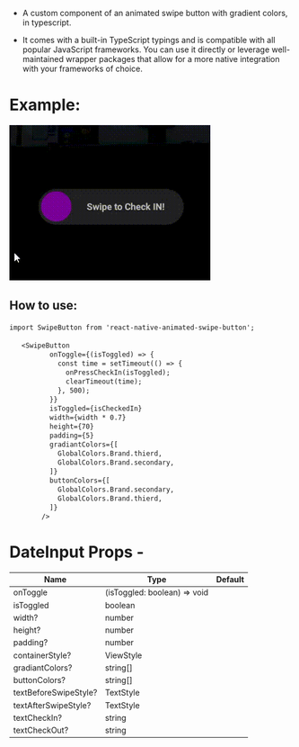 - A custom component of an animated swipe button with gradient colors, in typescript.

- It comes with a built-in TypeScript typings and is compatible with all popular JavaScript frameworks. You can use it directly or leverage well-maintained wrapper packages that allow for a more native integration with your frameworks of choice.

# Example:

![](./assets/videos/1.gif)

## How to use:

```
import SwipeButton from 'react-native-animated-swipe-button';

   <SwipeButton
          onToggle={(isToggled) => {
            const time = setTimeout(() => {
              onPressCheckIn(isToggled);
              clearTimeout(time);
            }, 500);
          }}
          isToggled={isCheckedIn}
          width={width * 0.7}
          height={70}
          padding={5}
          gradiantColors={[
            GlobalColors.Brand.thierd,
            GlobalColors.Brand.secondary,
          ]}
          buttonColors={[
            GlobalColors.Brand.secondary,
            GlobalColors.Brand.thierd,
          ]}
        />
```

# DateInput Props -

| Name                  | Type                         | Default |
| --------------------- | ---------------------------- | ------- |
| onToggle              | (isToggled: boolean) => void |
| isToggled             | boolean                      |
| width?                | number                       |
| height?               | number                       |
| padding?              | number                       |
| containerStyle?       | ViewStyle                    |
| gradiantColors?       | string[]                     |
| buttonColors?         | string[]                     |
| textBeforeSwipeStyle? | TextStyle                    |
| textAfterSwipeStyle?  | TextStyle                    |
| textCheckIn?          | string                       |
| textCheckOut?         | string                       |
